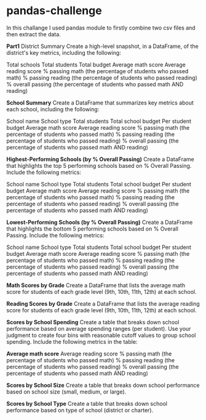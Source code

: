 # pandas-challenge

In this challange I used pandas module to firstly combine two csv files and then extract the data.

**Part1**
District Summary
Create a high-level snapshot, in a DataFrame, of the district's key metrics, including the following:

Total schools
Total students
Total budget
Average math score
Average reading score
% passing math (the percentage of students who passed math)
% passing reading (the percentage of students who passed reading)
% overall passing (the percentage of students who passed math AND reading)


**School Summary**
Create a DataFrame that summarizes key metrics about each school, including the following:

School name
School type
Total students
Total school budget
Per student budget
Average math score
Average reading score
% passing math (the percentage of students who passed math)
% passing reading (the percentage of students who passed reading)
% overall passing (the percentage of students who passed math AND reading)


**Highest-Performing Schools (by % Overall Passing)**
Create a DataFrame that highlights the top 5 performing schools based on % Overall Passing. Include the following metrics:

School name
School type
Total students
Total school budget
Per student budget
Average math score
Average reading score
% passing math (the percentage of students who passed math)
% passing reading (the percentage of students who passed reading)
% overall passing (the percentage of students who passed math AND reading)


**Lowest-Performing Schools (by % Overall Passing)**
Create a DataFrame that highlights the bottom 5 performing schools based on % Overall Passing. Include the following metrics:

School name
School type
Total students
Total school budget
Per student budget
Average math score
Average reading score
% passing math (the percentage of students who passed math)
% passing reading (the percentage of students who passed reading)
% overall passing (the percentage of students who passed math AND reading)


**Math Scores by Grade**
Create a DataFrame that lists the average math score for students of each grade level (9th, 10th, 11th, 12th) at each school.

**Reading Scores by Grade**
Create a DataFrame that lists the average reading score for students of each grade level (9th, 10th, 11th, 12th) at each school.

**Scores by School Spending**
Create a table that breaks down school performance based on average spending ranges (per student). Use your judgment to create four bins with reasonable cutoff values to group school spending. Include the following metrics in the table:

**Average math score**
Average reading score
% passing math (the percentage of students who passed math)
% passing reading (the percentage of students who passed reading)
% overall passing (the percentage of students who passed math AND reading)


**Scores by School Size**
Create a table that breaks down school performance based on school size (small, medium, or large).

**Scores by School Type**
Create a table that breaks down school performance based on type of school (district or charter).

